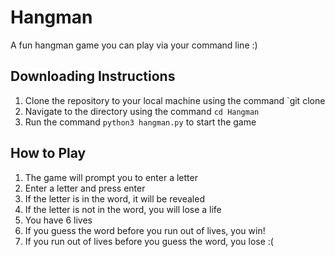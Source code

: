 # Hangman
A fun hangman game you can play via your command line :) 

## Downloading Instructions
1. Clone the repository to your local machine using the command `git clone
2. Navigate to the directory using the command `cd Hangman`
3. Run the command `python3 hangman.py` to start the game

## How to Play
1. The game will prompt you to enter a letter
2. Enter a letter and press enter
3. If the letter is in the word, it will be revealed
4. If the letter is not in the word, you will lose a life
5. You have 6 lives
6. If you guess the word before you run out of lives, you win!
7. If you run out of lives before you guess the word, you lose :(

    



